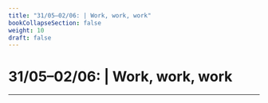 ```yaml
---
title: "31/05–02/06: | Work, work, work"
bookCollapseSection: false
weight: 10
draft: false
---
```


# 31/05–02/06: | Work, work, work

---

